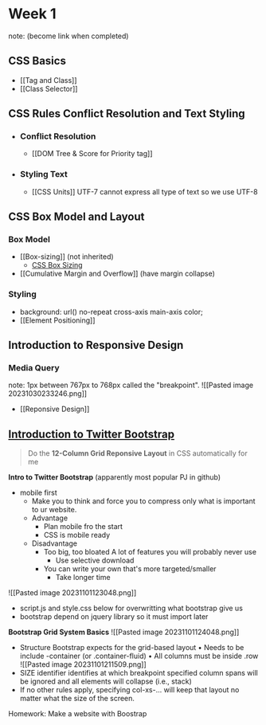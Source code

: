 # Week 1 
note: (become link when completed)

## CSS Basics
+ [[Tag and Class]]
+ [[Class Selector]] 



## CSS Rules Conflict Resolution and Text Styling 

+ ### Conflict Resolution
	+ [[DOM Tree & Score for Priority tag]] 

+ ### Styling Text
	+ [[CSS Units]]
	UTF-7 cannot express all type of text so we use UTF-8 



## CSS Box Model and Layout

### Box Model
+ [[Box-sizing]] (not inherited)
	+ [CSS Box Sizing](https://www.w3schools.com/css/css3_box-sizing.asp)
+ [[Cumulative Margin and Overflow]] (have margin collapse)

### Styling
+ background: url() no-repeat cross-axis main-axis color; 
+ [[Element Positioning]] 



## Introduction to Responsive Design

### Media Query 
note: 1px between 767px to 768px called the "breakpoint".
![[Pasted image 20231030233246.png]]
+ [[Reponsive Design]]



## [Introduction to Twitter Bootstrap](https://getbootstrap.com/docs/5.3/layout/grid/#example)
> Do the **12-Column Grid Reponsive Layout** in CSS automatically for me

**Intro to Twitter Bootstrap** (apparently most popular PJ in github)
+ mobile first
	+ Make you to think and force you to compress only what is important to ur website.
	+ Advantage
		+ Plan mobile fro the start
		+ CSS is mobile ready
	+ Disadvantage
		+ Too big, too bloated
			A lot of features you will probably never use
			+ Use selective download
		+ You can write your own that's more targeted/smaller
			+ Take longer time


![[Pasted image 20231101123048.png]]
+ script.js and style.css below for overwritting what bootstrap give us 
+ bootstrap depend on jquery library so it must import later

**Bootstrap Grid System Basics**
![[Pasted image 20231101124048.png]]

+ Structure Bootstrap expects for the grid-based layout
	• Needs to be include -container (or .container-fluid)
	• All columns must be inside .row
	![[Pasted image 20231101211509.png]]
+ SIZE identifier identifies at which breakpoint specified column spans will be ignored and all elements will collapse (i.e., stack)
+ If no other rules apply, specifying col-xs-... will keep that layout no matter what the size of the screen.

Homework: Make a website with Boostrap